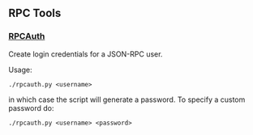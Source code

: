 RPC Tools
---------------------

### [RPCAuth](/share/rpcauth) ###

Create login credentials for a JSON-RPC user.

Usage:

    ./rpcauth.py <username>

in which case the script will generate a password. To specify a custom password do:

    ./rpcauth.py <username> <password>
